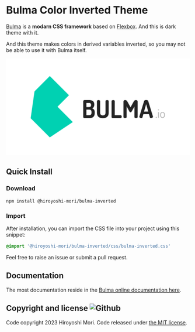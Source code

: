 # Bulma Color Inverted Theme

[Bulma](https://bulma.io) is a **modarn CSS framework** based on [Flexbox](https://developer.mozilla.org/en-US/docs/Web/CSS/CSS_Flexible_Box_Layout/Using_CSS_flexible_boxes).
And this is dark theme with it.

And this theme makes colors in derived variables inverted, so you may not be able to use it with Bulma itself.

<a href="https://bulma.io"><img src="https://raw.githubusercontent.com/jgthms/bulma/master/docs/images/bulma-banner.png" alt="Bulma: a Flexbox CSS framework" style="max-width:100%;" width="600"></a>

## Quick Install

### Download

```shell
npm install @hiroyoshi-mori/bulma-inverted
```

### Import

After installation, you can import the CSS file into your project using this snippet:

```css
@import '@hiroyoshi-mori/bulma-inverted/css/bulma-inverted.css'
```

Feel free to raise an issue or submit a pull request.

## Documentation

The most documentation reside in the [Bulma online documentation here](https://bulma.io/documentation/overview/start/).

## Copyright and license ![Github](https://img.shields.io/github/license/jgthms/bulma?logo=Github)

Code copyright 2023 Hiroyoshi Mori. Code released under  [the MIT license](https://github.com/jgthms/bulma/blob/master/LICENSE).
